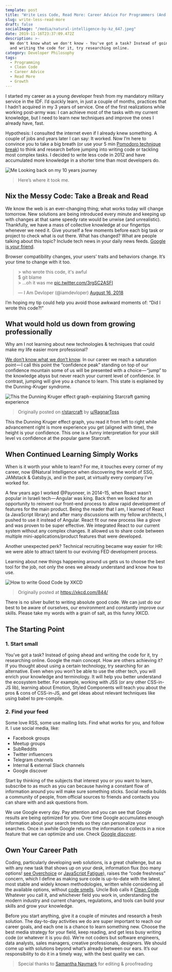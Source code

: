 ```yaml
---
template: post
title: "Write Less Code, Read More: Career Advice For Programmers (And Everyone\_Else)"
slug: write-less-read-more
draft: false
socialImage: "/media/natural-intelligence-by-kz_647.jpeg"
date: 2019-11-16T23:37:09.472Z
description: >-
  We don't know what we don't know - You've got a task? Instead of going ahead
  and writing the code for it, try researching online.
category: Developer Philosophy
tags:
  - Programming
  - Clean Code
  - Career Advice
  - Read More
  - Growth
---
```

I started my career as a young developer fresh from my mandatory military service in the IDF. I’d quickly learn, in just a couple of months, practices that I hadn’t acquired in my 3 years of service. One of the first realizations while working post-army was: I can achieve most of the tasks with my current knowledge, but I need to learn new techniques and improve the ones I already have, fast.

Hypothesis: I consulted the internet even if I already knew something. A couple of jobs and years later I can say: It worked. Now I’m here to convince you to take a big breath (or use your 5 min [Pomodoro technique break](https://en.wikipedia.org/wiki/Pomodoro_Technique)) to think and research before jumping into writing code or tackling most complex tasks. I decided to write less code in 2012 and have accumulated more knowledge in a shorter time than most developers do.

![Me Looking back on my 10 years journey](/media/natural-intelligence-by-kz_647.jpeg "10 years and I’m still alive 🙌")

> Here’s where it took me.

## Nix the Messy Code: Take a Break and Read

We know the web is an ever-changing thing; what works today will change tomorrow. New solutions are being introduced every minute and keeping up with changes at that same speedy rate would be unwise (and unrealistic). Thankfully, we have a mass of collective knowledge at our fingertips whenever we need it. Give yourself a few moments before each big task or project to check what is out there. What has changed? What are people talking about this topic? Include tech news in your daily news feeds. [Google is your friend](http://www.giyf.com/).

Browser compatibility changes, your users’ traits and behaviors change. It’s your time to change with it too.

<blockquote class="twitter-tweet"><p lang="en" dir="ltr">&gt; who wrote this code, it&#39;s awful<br>$ git blame<br>&gt; ...oh it was me <a href="https://t.co/3rgSC2ASFI">pic.twitter.com/3rgSC2ASFI</a></p>&mdash; I Am Devloper (@iamdevloper) <a href="https://twitter.com/iamdevloper/status/1030076156643627009?ref_src=twsrc%5Etfw">August 16, 2018</a></blockquote>

I’m hoping my tip could help you avoid those awkward moments of: “Did I wrote this code?!”

## What would hold us down from growing professionally

Why am I not learning about new technologies & techniques that could make my life easier more professional?

[We don’t know what we don’t know](https://medium.com/@estherhofknechtcurtis/you-dont-what-you-don-t-know-until-you-know-the-dunning-kruger-effect-c32a4708263e). In our career we reach a saturation point — I call this point the “confidence peak” standing on top of our confidence mountain some of us will be presented with a choice — “jump” to the knowledge abyss but never reach your current level of confidence. In contrast, jumping will give you a chance to learn. This state is explained by the Dunning-Kruger syndrome.

![This the Dunning Kruger effect graph - explaining Starcraft gaming experience](/media/i-know-everything.png "Starcraft Dunning Kruger effect graph")

> Originally posted on [r/starcraft](https://www.reddit.com/r/starcraft/comments/91avn5/dunningkruger_effect_also_applies_in_starcraft/) by [u/RagnarToss](https://www.reddit.com/user/RagnarToss)

This the Dunning Kruger effect graph, you read it from left to right while advancement right is more experience you get (aligned with time), the height is your confidence. This one is a funny interpretation for your skill level vs confidence at the popular game Starcraft.

## When Continued Learning Simply Works

When is it worth your while to learn? For me, it touches every corner of my career, now @Natural Intelligence when discovering the world of SSG, JAMstack & Gatsby.js, and in the past, at virtually every company I’ve worked for.

A few years ago I worked @Payoneer, in 2014–15, when React wasn’t popular in Israeli tech — Angular was king. Back then we looked for an opportunity to reinvent our front-end process to allow rapid development of features for the main product. Being the reader that I am, I learned of React (a JavaScript library) and after many discussions with my fellow architects, I pushed to use it instead of Angular. React fit our new process like a glove and was proven to be super effective. We integrated React to our current system without any complex changes. It allowed us to share code between multiple mini-applications/product features that were developed.

Another unexpected perk? Technical recruiting became way easier for HR: we were able to attract talent to our evolving FED development process.

Learning about new things happening around us gets us to choose the best tool for the job, not only the ones we already understand and know how to use.

![How to write Good Code by XKCD](/media/good_code.png "Good Code")

> Originally posted at https://xkcd.com/844/

There is no silver bullet to writing absolute good code. We can just do our best to be aware of ourselves, our environment and constantly improve our skills. Please take my words with a grain of salt, as this funny XKCD.

## The Starting Point

### 1. Start small

You’ve got a task? Instead of going ahead and writing the code for it, try researching online. Google the main concept. How are others achieving it? If you thought about using a certain technology, try searching for an alternative. Even when you won’t be able to use the other tech, you will enrich your knowledge and terminology. It will help you better understand the ecosystem better. For example, working with JSS (or any other CSS-in-JS lib), learning about Emotion, Styled Components will teach you about the pros & cons of CSS-in-JS, and get ideas about relevant techniques like using babel to pre-compile.

### 2. Find your feed

Some love RSS, some use mailing lists. Find what works for you, and follow it. I use social media, like:

* Facebook groups
* Meetup groups
* SubReddits
* Twitter influencers
* Telegram channels
* Internal & external Slack channels
* Google discover

Start by thinking of the subjects that interest you or you want to learn, subscribe to as much as you can because having a constant flow of information around you will make sure something sticks. Social media builds a community of people, from official sources to friends and contacts you can share with and ask questions from.

We use Google every day. Pay attention and you can see that Google results are being optimized for you. Over time Google accumulates enough information about your search trends so they can personalize your searches. Once in awhile Google returns the information it collects in a nice feature that we can optimize and use. Check [Google discover](https://www.blog.google/products/search/introducing-google-discover/).

## Own Your Career Path

Coding, particularly developing web solutions, is a great challenge, but as with any new task that shows up on your desk, information flux (too many options! [see Overchoice](https://en.wikipedia.org/wiki/Overchoice) or [JavaScript Fatigue](https://medium.com/@ericclemmons/javascript-fatigue-48d4011b6fc4)), raises the “code freshness” concern, which I define as making sure code is up-to-date with the latest, most stable and widely known methodologies, written while considering all the available options, without [code smells](https://en.wikipedia.org/wiki/Code_smell). Uncle Bob calls it [Clean Code](https://blog.cleancoder.com/). Whatever you call it, and whichever field you work in, understanding the modern industry and current changes, regulations, and tools can build your skills and grow your knowledge.

Before you start anything, give it a couple of minutes and research a fresh solution. The day-to-day activities we do are super important to reach our career goals, and each one is a chance to learn something new. Choose the best media strategy for your field, keep reading, and get less busy writing code (or whatever it is you do). We’re not coders but software engineers, data analysts, sales managers, creative professionals, designers. We should come up with solutions beyond what’s already between our ears. It’s our responsibility to do it in a timely way, with the best quality we can.

> Special thanks to [Samantha Naymark](https://www.linkedin.com/in/samanthanaymark) for editing & proofreading
